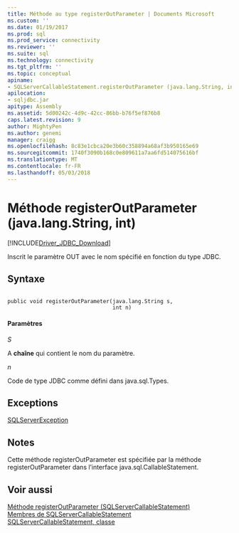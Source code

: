 ```yaml
---
title: Méthode au type registerOutParameter | Documents Microsoft
ms.custom: ''
ms.date: 01/19/2017
ms.prod: sql
ms.prod_service: connectivity
ms.reviewer: ''
ms.suite: sql
ms.technology: connectivity
ms.tgt_pltfrm: ''
ms.topic: conceptual
apiname:
- SQLServerCallableStatement.registerOutParameter (java.lang.String, int)
apilocation:
- sqljdbc.jar
apitype: Assembly
ms.assetid: 5d00242c-4d9c-42cc-86bb-b76f5ef876b8
caps.latest.revision: 9
author: MightyPen
ms.author: genemi
manager: craigg
ms.openlocfilehash: 8c83e1cbca20e3b60c358894a68af3b950165e69
ms.sourcegitcommit: 1740f3090b168c0e809611a7aa6fd514075616bf
ms.translationtype: MT
ms.contentlocale: fr-FR
ms.lasthandoff: 05/03/2018
---
```

# <a name="registeroutparameter-method-javalangstring-int"></a>Méthode registerOutParameter (java.lang.String, int)
[!INCLUDE[Driver_JDBC_Download](../../../includes/driver_jdbc_download.md)]

  Inscrit le paramètre OUT avec le nom spécifié en fonction du type JDBC.  
  
## <a name="syntax"></a>Syntaxe  
  
```  
  
public void registerOutParameter(java.lang.String s,  
                                 int n)  
```  
  
#### <a name="parameters"></a>Paramètres  
 *S*  
  
 A **chaîne** qui contient le nom du paramètre.  
  
 *n*  
  
 Code de type JDBC comme défini dans java.sql.Types.  
  
## <a name="exceptions"></a>Exceptions  
 [SQLServerException](../../../connect/jdbc/reference/sqlserverexception-class.md)  
  
## <a name="remarks"></a>Notes  
 Cette méthode registerOutParameter est spécifiée par la méthode registerOutParameter dans l’interface java.sql.CallableStatement.  
  
## <a name="see-also"></a>Voir aussi  
 [Méthode registerOutParameter &#40;SQLServerCallableStatement&#41;](../../../connect/jdbc/reference/registeroutparameter-method-sqlservercallablestatement.md)   
 [Membres de SQLServerCallableStatement](../../../connect/jdbc/reference/sqlservercallablestatement-members.md)   
 [SQLServerCallableStatement, classe](../../../connect/jdbc/reference/sqlservercallablestatement-class.md)  
  
  
